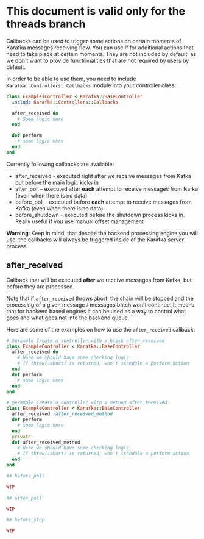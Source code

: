 # This document is valid only for the threads branch

Callbacks can be used to trigger some actions on certain moments of Karafka messages receiving flow. You can use if for additional actions that need to take place at certain moments. They are not included by default, as we don't want to provide functionalities that are not required by users by default.

In order to be able to use them, you need to include ```Karafka::Controllers::Callbacks``` module into your controller class:

```ruby
class ExamplesController < Karafka::BaseController
  include Karafka::Controllers::Callbacks

  after_received do
    # Some logic here
  end

  def perform
    # some logic here
  end
end
```

Currently following callbacks are available:

- after_received - executed right after we receive messages from Kafka but before the main logic kicks in
- after_poll - executed after **each** attempt to receive messages from Kafka (even when there is no data)
- before_poll - executed before **each** attempt to receive messages from Kafka (even when there is no data)
- before_shutdown - executed before the shutdown process kicks in. Really useful if you use manual offset management

**Warning**: Keep in mind, that despite the backend processing engine you will use, the callbacks will always be triggered inside of the Karafka server process.

## after_received

Callback that will be executed **after** we receive messages from Kafka, but before they are processed.

Note that if ```after_received``` throws abort, the chain will be stopped and the processing of a given message / messages batch won't continue. It means that for backend based engines it can be used as a way to control what goes and what goes not into the backend queue.

Here are some of the examples on how to use the ```after_received``` callback:

```ruby
# @example Create a controller with a block after_received
class ExampleController < Karafka::BaseController
  after_received do
    # Here we should have some checking logic
    # If throw(:abort) is returned, won't schedule a perform action
  end
  def perform
    # some logic here
  end
end

# @example Create a controller with a method after_received
class ExampleController < Karafka::BaseController
  after_received :after_received_method
  def perform
    # some logic here
  end
  private
  def after_received_method
    # Here we should have some checking logic
    # If throw(:abort) is returned, won't schedule a perform action
  end
end

## before_poll

WIP

## after_poll

WIP

## before_stop

WIP
